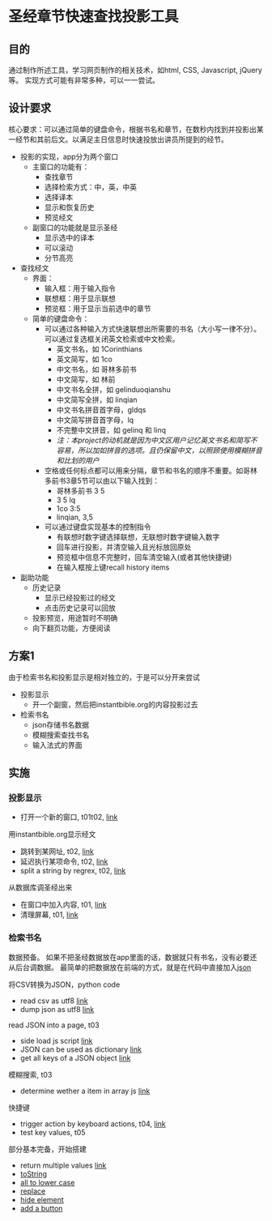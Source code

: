 # 圣经章节快速查找投影工具

## 目的
通过制作所述工具，学习网页制作的相关技术，如html, CSS, Javascript, jQuery等。
实现方式可能有非常多种，可以一一尝试。

## 设计要求
核心要求：可以通过简单的键盘命令，根据书名和章节，在数秒内找到并投影出某一经节和其前后文。以满足主日信息时快速投放出讲员所提到的经节。
- 投影的实现，app分为两个窗口
    - 主窗口的功能有：
        - 查找章节
        - 选择检索方式：中，英，中英
        - 选择译本
        - 显示和恢复历史
        - 预览经文
    - 副窗口的功能就是显示圣经
        - 显示选中的译本
        - 可以滚动
        - 分节高亮
- 查找经文
    - 界面：
        - 输入框：用于输入指令
        - 联想框：用于显示联想
        - 预览框：用于显示当前选中的章节
    - 简单的键盘命令：
        - 可以通过各种输入方式快速联想出所需要的书名（大小写一律不分）。可以通过复选框关闭英文检索或中文检索。
            - 英文书名，如 1Corinthians 
            - 英文简写，如 1co
            - 中文书名，如 哥林多前书
            - 中文简写，如 林前
            - 中文书名全拼，如 gelinduoqianshu
            - 中文简写全拼，如 linqian
            - 中文书名拼音首字母，gldqs
            - 中文简写拼音首字母，lq
            - 不完整中文拼音，如 gelinq 和 linq
            - *注：本project的动机就是因为中文区用户记忆英文书名和简写不容易，所以加如拼音的选项。且仍保留中文，以照顾使用模糊拼音和比划的用户*
        - 空格或任何标点都可以用来分隔，章节和书名的顺序不重要。如哥林多前书3章5节可以由以下输入找到：
            - 哥林多前书 3 5
            - 3 5 lq
            - 1co 3:5
            - linqian, 3,5
        - 可以通过键盘实现基本的控制指令
            - 有联想时数字键选择联想，无联想时数字键输入数字
            - 回车进行投影，并清空输入且光标放回原处
            - 预览框中信息不完整时，回车清空输入(或者其他快捷键)
            - 在输入框按上键recall history items
- 副助功能
    - 历史记录
        - 显示已经投影过的经文
        - 点击历史记录可以回放
    - 投影预览，用途暂时不明确
    - 向下翻页功能，方便阅读

## 方案1
由于检索书名和投影显示是相对独立的，于是可以分开来尝试
- 投影显示
    - 开一个副窗，然后把instantbible.org的内容投影过去
- 检索书名
    - json存储书名数据
    - 模糊搜索查找书名
    - 输入法式的界面

## 实施

### 投影显示
- 打开一个新的窗口, t01t02, [link](https://www.w3schools.com/jsref/met_win_open.asp)

用instantbible.org显示经文
- 跳转到某网址, t02, [link](https://stackoverflow.com/a/506004)
- 延迟执行某项命令, t02, [link](https://www.w3schools.com/jsref/met_win_settimeout.asp)
- split a string by regrex, t02, [link](https://stackoverflow.com/a/10346754)

从数据库调圣经出来
- 在窗口中加入内容, t01, [link](https://www.w3schools.com/jsref/met_document_createelement.asp)
- 清理屏幕, t01, [link](https://stackoverflow.com/a/9967560)

### 检索书名
数据预备。
如果不把圣经数据放在app里面的话，数据就只有书名，没有必要还从后台调数据。
最简单的把数据放在前端的方式，就是在代码中直接加入[json](https://www.w3schools.com/js/js_json.asp)

将CSV转换为JSON，python code
- read csv as utf8 [link](https://stackoverflow.com/a/14786752)
- dump json as utf8 [link](https://stackoverflow.com/a/18337754)

read JSON into a page, t03
- side load js script [link](https://www.w3schools.com/js/js_whereto.asp)
- JSON can be used as dictionary [link](https://www.w3schools.com/js/js_json_objects.asp)
- get all keys of a JSON object [link](https://stackoverflow.com/a/46009173)

模糊搜索, t03
- determine wether a item in array js [link](https://stackoverflow.com/a/2555311)

快捷键
- trigger action by keyboard actions, t04, [link](https://www.w3schools.com/howto/howto_js_trigger_button_enter.asp)
- test key values, t05

部分基本完备，开始搭建
- return multiple values [link](https://stackoverflow.com/a/2917186)
- [toString](https://www.w3schools.com/jsref/jsref_tostring_number.asp)
- [all to lower case](https://www.quora.com/How-do-you-convert-a-string-to-lowercase-in-JavaScript)
- [replace](https://www.w3schools.com/jsref/jsref_replace.asp)
- [hide element](https://www.w3schools.com/howto/howto_js_toggle_hide_show.asp)
- [add a button](https://stackoverflow.com/a/6956368)
